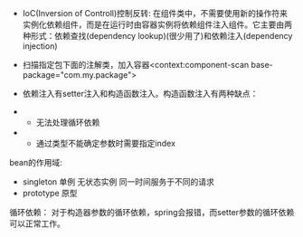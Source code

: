* IoC(Inversion of Controll)控制反转: 在组件类中，不需要使用新的操作符来实例化依赖组件，而是在运行时由容器实例将依赖组件注入组件。它主要由两种形式：依赖查找(dependency lookup)(很少用了)和依赖注入(dependency injection)
* 扫描指定包下面的注解类，加入容器<context:component-scan base-package="com.my.package">

* 依赖注入有setter注入和构造函数注入。构造函数注入有两种缺点：
* * 无法处理循环依赖
* * 通过类型不能确定参数时需要指定index

bean的作用域:
* singleton 单例 无状态实例 同一时间服务于不同的请求
* prototype 原型 

循环依赖：
对于构造器参数的循环依赖，spring会报错，而setter参数的循环依赖可以正常工作。